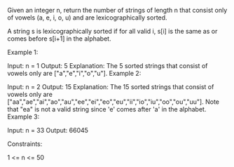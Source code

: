 Given an integer n, return the number of strings of length n that consist only of vowels (a, e, i, o, u) and are lexicographically sorted.

A string s is lexicographically sorted if for all valid i, s[i] is the same as or comes before s[i+1] in the alphabet.

Example 1:

Input: n = 1
Output: 5
Explanation: The 5 sorted strings that consist of vowels only are ["a","e","i","o","u"].
Example 2:

Input: n = 2
Output: 15
Explanation: The 15 sorted strings that consist of vowels only are
["aa","ae","ai","ao","au","ee","ei","eo","eu","ii","io","iu","oo","ou","uu"].
Note that "ea" is not a valid string since 'e' comes after 'a' in the alphabet.
Example 3:

Input: n = 33
Output: 66045

Constraints:

1 <= n <= 50
